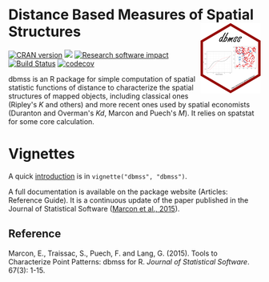 # Distance Based Measures of Spatial Structures <img src="man/figures/logo.png" align="right" alt="" width="120" />

[![CRAN version](http://www.r-pkg.org/badges/version/dbmss)](https://CRAN.r-project.org/package=dbmss)
[![](http://cranlogs.r-pkg.org/badges/dbmss)](https://CRAN.R-project.org/package=dbmss)
[![Research software impact](http://depsy.org/api/package/cran/dbmss/badge.svg)](http://depsy.org/package/r/dbmss)
[![Build Status](https://travis-ci.org/EricMarcon/dbmss.svg?branch=master)](https://travis-ci.org/EricMarcon/dbmss)
[![codecov](https://codecov.io/github/EricMarcon/dbmss/branch/master/graphs/badge.svg)](https://codecov.io/github/EricMarcon/dbmss) 

dbmss is an R package for simple computation of spatial statistic functions of distance to characterize the spatial structures of mapped objects, including classical ones (Ripley's *K* and others) and more recent ones used by spatial economists (Duranton and Overman's *Kd*, Marcon and Puech's *M*). It relies on spatstat for some core calculation.

# Vignettes

A quick [introduction](https://EricMarcon.github.io/dbmss/) is in `vignette("dbmss", "dbmss")`.

A full documentation is available on the package website (Articles: Reference Guide).
It is a continuous update of the paper published in the Journal of Statistical Software ([Marcon et al., 2015](https://www.jstatsoft.org/article/view/v067c03)).

## Reference

Marcon, E., Traissac, S., Puech, F. and Lang, G. (2015). Tools to Characterize Point Patterns: dbmss for R. 
*Journal of Statistical Software*. 67(3): 1-15.
